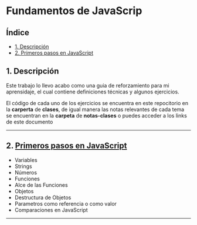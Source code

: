 Fundamentos de JavaScrip
============================


## Índice

* [1. Descripción](#1-descripción)
* [2. Primeros pasos en JavaScript](#1-primeros-pasos-en-javascript)


## 1. Descripción

Este trabajo lo llevo acabo como una guia de reforzamiento para mi aprensidaje, el cual contiene definiciones técnicas y algunos ejercicios.

El código de cada uno de los ejercicios se encuentra en este repocitorio en la **carperta** de **clases**, de igual manera las notas relevantes de cada tema se encuentran en la **carpeta** de **notas-clases** o puedes acceder a los links de este documento

***

## 2. [Primeros pasos en JavaScript](notas-clases/Primeros-pasos-en-JavaScript.md)

- Variables
- Strings
- Números
- Funciones
- Alce de las Funciones
- Objetos
- Destructura de Objetos
- Parametros como referencia o como valor
- Comparaciones en JavaScript

***